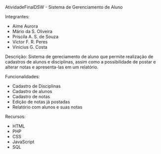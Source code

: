 AtividadeFinalDSW - Sistema de Gerenciamento de Aluno

Integrantes:
- Aime Aurora
- Mário da S. Oliveira
- Priscila A. S. de Souza
- Victor F. R. Peres
- Vinicius G. Costa

Descrição:
Sistema de gereciamento de aluno que permite realização de cadastros de alunos e disciplinas, assim como a possibilidade de postar e alterar notas e apresenta-las em um relatório.

Funcionalidades:
- Cadastro de Disciplinas
- Cadastro de alunos
- Cadastro de notas
- Edição de notas já postadas
- Relatório com alunos e suas notas

Recursos:
- HTML
- PHP
- CSS
- JavaScript
- SQL

